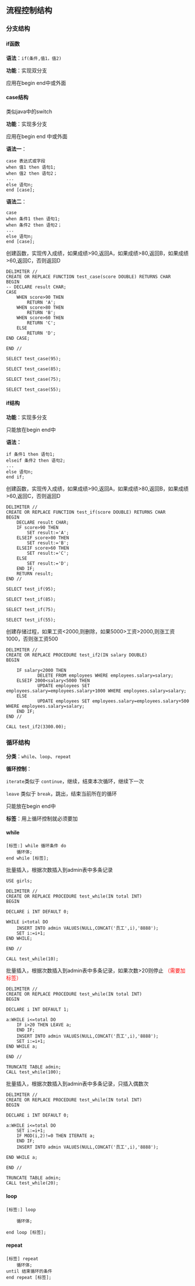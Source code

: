 ## 流程控制结构

### 分支结构

#### if函数

**语法**：`if(条件,值1，值2)`

**功能**：实现双分支

应用在begin end中或外面

#### case结构

类似java中的switch

**功能**：实现多分支

应用在begin end 中或外面

**语法一**：

```
case 表达式或字段
when 值1 then 语句1;
when 值2 then 语句2；
...
else 语句n;
end [case];
```

**语法二**：

```
case 
when 条件1 then 语句1;
when 条件2 then 语句2；
...
else 语句n;
end [case];
```



创建函数，实现传入成绩，如果成绩>90,返回A，如果成绩>80,返回B，如果成绩>60,返回C，否则返回D

```mysql
DELIMITER //
CREATE OR REPLACE FUNCTION test_case(score DOUBLE) RETURNS CHAR
BEGIN
-- DECLARE result CHAR;
CASE  
	WHEN score>90 THEN
		RETURN 'A';
	WHEN score>80 THEN 
		RETURN 'B';
	WHEN score>60 THEN
		RETURN 'C';
	ELSE
		RETURN 'D';
END CASE;

END //
```

```mysql
SELECT test_case(95);

SELECT test_case(85);

SELECT test_case(75);

SELECT test_case(55);
```



#### if结构

**功能**：实现多分支

只能放在begin end中

**语法：**

```
if 条件1 then 语句1;
elseif 条件2 then 语句2;
...
else 语句n;
end if;
```

创建函数，实现传入成绩，如果成绩>90,返回A，如果成绩>80,返回B，如果成绩>60,返回C，否则返回D

```mysql
DELIMITER //
CREATE OR REPLACE FUNCTION test_if(score DOUBLE) RETURNS CHAR 
BEGIN 
	DECLARE result CHAR;
	IF score>90 THEN
		SET result:='A';
	ELSEIF score>80 THEN
		SET result:='B';
	ELSEIF score>60 THEN
		SET result:='C';
	ELSE
		SET result:='D';
	END IF;
	RETURN result;
END //
```

``` mysql
SELECT test_if(95);

SELECT test_if(85);

SELECT test_if(75);

SELECT test_if(55);
```

创建存储过程，如果工资<2000,则删除，如果5000>工资>2000,则涨工资1000，否则涨工资500

```mysql
DELIMITER //
CREATE OR REPLACE PROCEDURE test_if2(IN salary DOUBLE)
BEGIN

	IF salary<2000 THEN
			DELETE FROM employees WHERE employees.salary=salary;
	ELSEIF 2000<salary<5000 THEN 
			UPDATE employees SET employees.salary=employees.salary+1000 WHERE employees.salary=salary; 
	ELSE
			UPDATE employees SET employees.salary=employees.salary+500 WHERE employees.salary=salary; 
	END IF;
END //
```

```mysql
CALL test_if2(3300.00);
```



### 循环结构

**分类**：`while`、`loop`、`repeat`

**循环控制**：

`iterate`类似于 `continue`，继续，结束本次循环，继续下一次

`leave` 类似于  `break`，跳出，结束当前所在的循环

只能放在begin end中

**标签**：用上循环控制就必须要加

#### while

```
[标签:] while 循环条件 do
	循环体;
end while [标签];
```

批量插入，根据次数插入到admin表中多条记录

```mysql
USE girls;

DELIMITER //
CREATE OR REPLACE PROCEDURE test_while(IN total INT)
BEGIN

DECLARE i INT DEFAULT 0;

WHILE i<total DO
	INSERT INTO admin VALUES(NULL,CONCAT('员工',i),'8888');
	SET i:=i+1;
END WHILE;

END //
```

```mysql
CALL test_while(10);
```

批量插入，根据次数插入到admin表中多条记录，如果次数>20则停止 <span style="color:red">（需要加标签）</span>

````mysql
DELIMITER //
CREATE OR REPLACE PROCEDURE test_while(IN total INT)
BEGIN

DECLARE i INT DEFAULT 1;

a:WHILE i<=total DO
	IF i>20 THEN LEAVE a;
	END IF;
	INSERT INTO admin VALUES(NULL,CONCAT('员工',i),'8888');
	SET i:=i+1;
END WHILE a;

END //
````

```mysql
TRUNCATE TABLE admin;
CALL test_while(100);
```



批量插入，根据次数插入到admin表中多条记录，只插入偶数次

```mysql
DELIMITER //
CREATE OR REPLACE PROCEDURE test_while(IN total INT)
BEGIN

DECLARE i INT DEFAULT 0;

a:WHILE i<=total DO
	SET i:=i+1;
	IF MOD(i,2)!=0 THEN ITERATE a;
	END IF;
	INSERT INTO admin VALUES(NULL,CONCAT('员工',i),'8888');
	
END WHILE a;

END //

```

```mysql
TRUNCATE TABLE admin;
CALL test_while(20);
```





#### loop

```
[标签:] loop

	循环体;

end loop [标签];

```



#### repeat

```
[标签] repeat
	循环体;
until 结束循环的条件
end repeat [标签];
```

